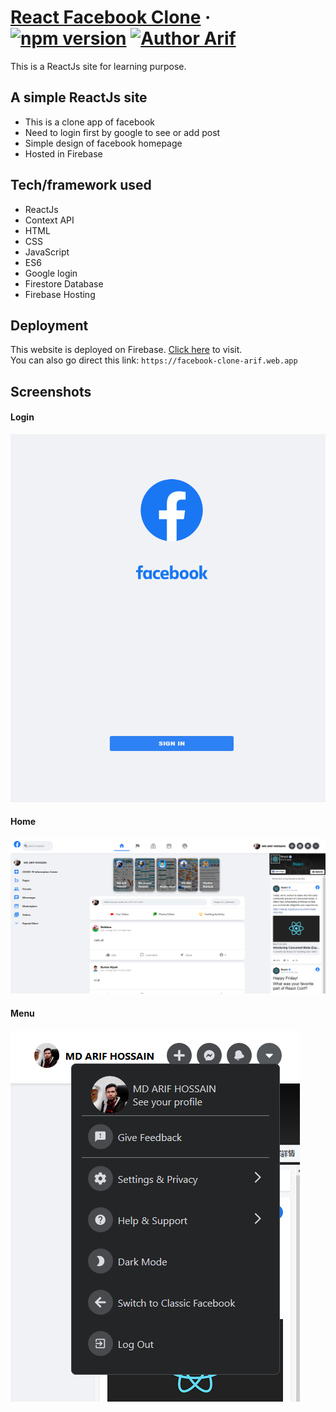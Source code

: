 # [React Facebook Clone](https://facebook-clone-arif.web.app) &middot; [![npm version](https://img.shields.io/npm/v/react.svg?style=flat)](https://www.npmjs.com/package/react) [![Author Arif](https://img.shields.io/badge/Author-Arif-%3C%3E)](https://www.linkedin.com/in/proarif)
This is a ReactJs site for learning purpose.

## A simple ReactJs site 
- This is a clone app of facebook
- Need to login first by google to see or add post
- Simple design of facebook homepage
- Hosted in Firebase


## Tech/framework used
- ReactJs
- Context API
- HTML
- CSS
- JavaScript
- ES6
- Google login
- Firestore Database
- Firebase Hosting


## Deployment
This website is deployed on Firebase. [Click here](https://facebook-clone-arif.web.app) to visit.
<br>
You can also go direct this link: `https://facebook-clone-arif.web.app`


## Screenshots
#### Login
![homepage](https://raw.githubusercontent.com/arifpro/react-facebook-clone/master/screenshots/login.png)

#### Home
![homepage](https://raw.githubusercontent.com/arifpro/react-facebook-clone/master/screenshots/home.png)

#### Menu
![homepage](https://raw.githubusercontent.com/arifpro/react-facebook-clone/master/screenshots/menu.png)
